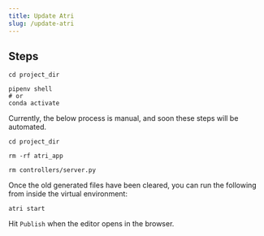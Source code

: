```yaml
---
title: Update Atri
slug: /update-atri
---
```


## Steps

```shell
cd project_dir

pipenv shell
# or
conda activate
```

Currently, the below process is manual, and soon these steps will be automated.

```shell
cd project_dir

rm -rf atri_app

rm controllers/server.py
```

Once the old generated files have been cleared, you can run the following from inside the virtual environment:

```shell
atri start
```

Hit `Publish` when the editor opens in the browser.
